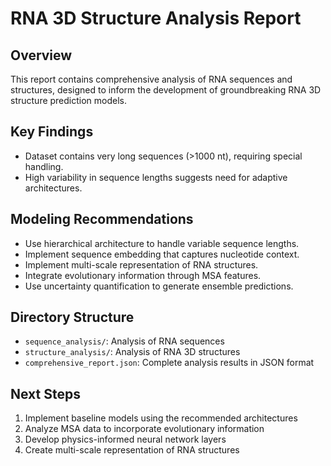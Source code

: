 # RNA 3D Structure Analysis Report

## Overview
This report contains comprehensive analysis of RNA sequences and structures,
designed to inform the development of groundbreaking RNA 3D structure prediction models.

## Key Findings
- Dataset contains very long sequences (>1000 nt), requiring special handling.
- High variability in sequence lengths suggests need for adaptive architectures.

## Modeling Recommendations
- Use hierarchical architecture to handle variable sequence lengths.
- Implement sequence embedding that captures nucleotide context.
- Implement multi-scale representation of RNA structures.
- Integrate evolutionary information through MSA features.
- Use uncertainty quantification to generate ensemble predictions.

## Directory Structure
- `sequence_analysis/`: Analysis of RNA sequences
- `structure_analysis/`: Analysis of RNA 3D structures
- `comprehensive_report.json`: Complete analysis results in JSON format

## Next Steps
1. Implement baseline models using the recommended architectures
2. Analyze MSA data to incorporate evolutionary information
3. Develop physics-informed neural network layers
4. Create multi-scale representation of RNA structures
